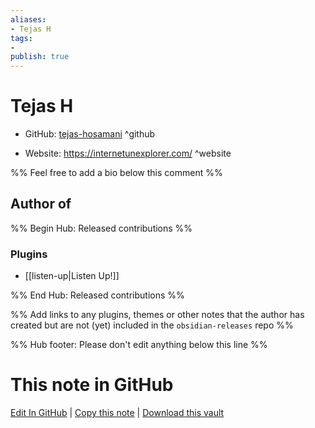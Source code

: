 ```yaml
---
aliases:
- Tejas H
tags:
- 
publish: true
---
```


# Tejas H

- GitHub: [tejas-hosamani](https://github.com/tejas-hosamani/) ^github
<!-- - Discord: `@` ^discord-->
- Website: <https://internetunexplorer.com/> ^website
<!-- - [[Publish sites|Publish site]]: <https://> ^publish-->

%% Feel free to add a bio below this comment %%


## Author of

%% Begin Hub: Released contributions %%
### Plugins
- [[listen-up|Listen Up!]]

%% End Hub: Released contributions %%

%% Add links to any plugins, themes or other notes that the author has created but are not (yet) included in the `obsidian-releases` repo %%

<!--
### Unlisted plugins
-->

<!--
### Others
-->

<!--
## Sponsor this author
-->

<!-- - [[GitHub sponsors]]: [Sponsor @tejas-hosamani on GitHub Sponsors](https://github.com/sponsors/tejas-hosamani) ^github-sponsor-->
<!-- - [[Buy me a coffee]]: <https://> ^buy-me-a-coffee-->
<!-- - [[PayPal]]: <https://> ^paypal-->
<!-- - [[Patreon]]: <https://> ^patreon-->

<!--
## Follow this author
-->

<!-- - [[YouTube Channels|On YouTube]]: <https://> ^youtube-->
<!-- - Twitter: <https://> ^twitter-->
<!-- - ... -->

%% Hub footer: Please don't edit anything below this line %%

# This note in GitHub

<span class="git-footer">[Edit In GitHub](https://github.dev/obsidian-community/obsidian-hub/blob/main/01%20-%20Community/People/tejas-hosamani.md "git-hub-edit-note") | [Copy this note](https://raw.githubusercontent.com/obsidian-community/obsidian-hub/main/01%20-%20Community/People/tejas-hosamani.md "git-hub-copy-note") | [Download this vault](https://github.com/obsidian-community/obsidian-hub/archive/refs/heads/main.zip "git-hub-download-vault") </span>
